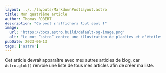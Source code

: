 ```yaml
---
layout: ../../layouts/MarkdownPostLayout.astro
title: Mon quatrième article
author: Thomas ROBERT
description: "Ce post s'affichera tout seul !"
image:
  url: 'https://docs.astro.build/default-og-image.png'
  alt: "Le mot “astro” contre une illustration de planètes et d'étoiles."
pubDate: 2023-06-13
tags: ['astro']
---
```


Cet article devrait apparaître avec mes autres articles de blog, car `Astro.glob()` renvoie une liste de tous mes articles afin de créer ma liste.
